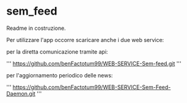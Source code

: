# sem_feed

Readme in costruzione.

Per utilizzare l'app occorre scaricare anche i due web service:

per la diretta comunicazione tramite api:

'''
https://github.com/benFactotum99/WEB-SERVICE-Sem-feed.git
'''

per l'aggiornamento periodico delle news:

'''
https://github.com/benFactotum99/WEB-SERVICE-Sem-Feed-Daemon.git
'''


